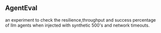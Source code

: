 ## AgentEval
an experiment to check the resilience,throughput and success percentage of llm agents when injected with synthetic 500's and network timeouts.
